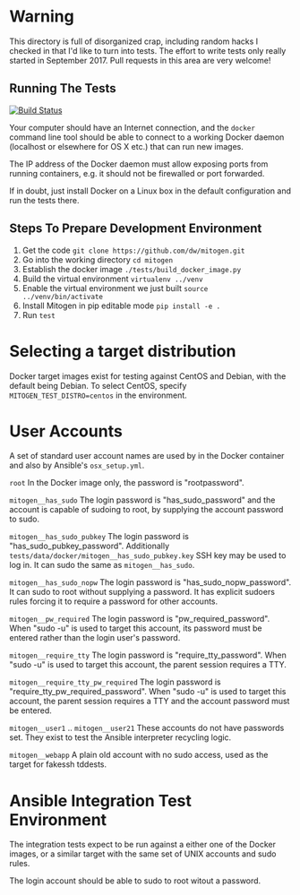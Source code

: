 # Warning

This directory is full of disorganized crap, including random hacks I checked
in that I'd like to turn into tests. The effort to write tests only really
started in September 2017. Pull requests in this area are very welcome!


## Running The Tests

[![Build Status](https://api.travis-ci.org/dw/mitogen.svg?branch=master)](https://travis-ci.org/dw/mitogen)

Your computer should have an Internet connection, and the ``docker`` command
line tool should be able to connect to a working Docker daemon (localhost or
elsewhere for OS X etc.) that can run new images.

The IP address of the Docker daemon must allow exposing ports from running
containers, e.g. it should not be firewalled or port forwarded.

If in doubt, just install Docker on a Linux box in the default configuration
and run the tests there.

## Steps To Prepare Development Environment

1. Get the code ``git clone https://github.com/dw/mitogen.git``
1. Go into the working directory ``cd mitogen``
1. Establish the docker image ``./tests/build_docker_image.py``
1. Build the virtual environment ``virtualenv ../venv``
1. Enable the virtual environment we just built ``source ../venv/bin/activate``
1. Install Mitogen in pip editable mode ``pip install -e .``
1. Run ``test``


# Selecting a target distribution

Docker target images exist for testing against CentOS and Debian, with the
default being Debian. To select CentOS, specify `MITOGEN_TEST_DISTRO=centos` in
the environment.


# User Accounts

A set of standard user account names are used by in the Docker container and
also by Ansible's `osx_setup.yml`.

`root`
    In the Docker image only, the password is "rootpassword".

`mitogen__has_sudo`
    The login password is "has_sudo_password" and the account is capable of
    sudoing to root, by supplying the account password to sudo.

`mitogen__has_sudo_pubkey`
    The login password is "has_sudo_pubkey_password". Additionally
    `tests/data/docker/mitogen__has_sudo_pubkey.key` SSH key may be used to log
    in. It can sudo the same as `mitogen__has_sudo`.

`mitogen__has_sudo_nopw`
    The login password is "has_sudo_nopw_password". It can sudo to root without
    supplying a password. It has explicit sudoers rules forcing it to require a
    password for other accounts.

`mitogen__pw_required`
    The login password is "pw_required_password". When "sudo -u" is used to
    target this account, its password must be entered rather than the login
    user's password.

`mitogen__require_tty`
    The login password is "require_tty_password". When "sudo -u" is used to
    target this account, the parent session requires a TTY.

`mitogen__require_tty_pw_required`
    The login password is "require_tty_pw_required_password". When "sudo -u" is
    used to target this account, the parent session requires a TTY and the
    account password must be entered.

`mitogen__user1` .. `mitogen__user21`
    These accounts do not have passwords set. They exist to test the Ansible
    interpreter recycling logic.

`mitogen__webapp`
    A plain old account with no sudo access, used as the target for fakessh
    tddests.


# Ansible Integration Test Environment

The integration tests expect to be run against a either one of the Docker
images, or a similar target with the same set of UNIX accounts and sudo rules.

The login account should be able to sudo to root witout a password.
